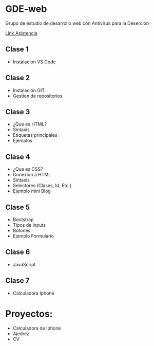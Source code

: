 # GDE-web
Grupo de estudio de desarrollo web con Antivirus para la Deserción

[Link Asistencia](https://forms.gle/Zi4xe8H2Zdg4o4AC8)

## Clase 1
- Instalacion VS Code

## Clase 2
- Instalación GIT
- Gestion de repositorios

## Clase 3
- ¿Que es HTML?
- Sintaxis
- Etiquetas principales
- Ejemplos

## Clase 4
- ¿Que es CSS?
- Conexión a HTML
- Sintaxis
- Selectores (Clases, Id, Etc.)
- Ejemplo mini Blog

## Clase 5
- Bootstrap
- Tipos de inputs
- Botones
- Ejemplo Formulario

## Clase 6
- JavaScript

## Clase 7
- Calculadora Iphone



# Proyectos:
- Calculadora de Iphone
- Ajedrez
- CV